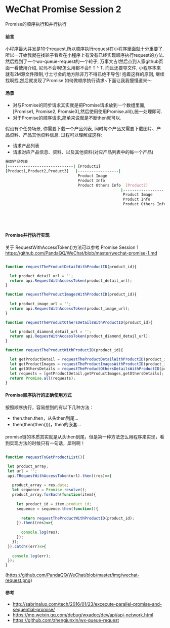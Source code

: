 # WeChat Promise Session 2
Promise的顺序执行和并行执行

#### 前言
小程序最大并发是10个request,所以顺序执行request在小程序里面就十分重要了. 
所以一开始我就在找轮子看看在小程序上有没有已经实现顺序执行request的方法.
然后找到了一个wx-queue-request的一个轮子, 万事大吉!然后点到人家github页面一看使用介绍, 尼玛不会啊!怎么用都不会!! T ^ T.
而且还要导文件, 小程序本来就有2M源文件限制,寸土寸金的地方除非万不得已绝不导包! 抱着这样的原则, 继续找啊找,然后就发现了Promise
如何做顺序执行请求~下面让我我慢慢道来～

#### 场景
* 对与Promise的同步请求其实就是把Promise请求放到一个数组里面, [Promise1, Promise2, Promsie3],然后使用使用Promise.all(),统一处理即可.
* 对于Promise的顺序请求,简单来说就是不断then就可以.

假设有个任务场景, 你需要下载一个产品列表, 同时每个产品又需要下载图片、产品资料、产品其他资料信息. 过程可以理解成这样:

* 请求产品列表
* 请求对应产品信息、资料、以及其他资料(对应产品列表中的每一个产品)

```bash
获取产品列表
|-----------------------------| [Product1]
[Product1,Product2,Product3]   |------------------|
                                Product Image
                                Product Info
                                Product Others Info  [Product2]
                                                   |------------------|
                                                    Product Image
                                                    Product Info
                                                    Product Others Info  [Product3]
                                                                        |------------------|
                                                                          Product Image
                                                                          Product Info
                                                                          Product Others Info
```

#### Promise并行执行实现
关于 RequestWithAccessToken()方法可以参考 Promise Session 1
https://github.com/PandaQQ/WeChat/blob/master/wechat-promise-1.md

```javascript

function requestTheProductDetailWithProductID(product_id){

  let product_detail_url = '';
  return api.RequestWithAccessToken(product_detail_url);
}

function requestTheProductImagesWithProductID(product_id){
  
  let product_image_url = '';
  return api.RequestWithAccessToken(product_image_url);
}

function requestTheProductOthersDetailsWithProductID(product_id){

  let product_diamond_detail_url = '';
  return api.RequestWithAccessToken(product_diamond_detail_url);
}

function requestTheProductWithProductID(product_id){

  let getProductDetail = requestTheProductDetailWithProductID(product_id);
  let getProductImages = requestTheProductImagesWithProductID(product_id);
  let getOthersDetails = requestTheProductOthersDetailsWithProductID(product_id);
  let requests = [getProductDetail,getProductImages,getOthersDetails];
  return Promise.all(requests);
}

```

#### Promise顺序执行的正确使用方式

按照顺序执行，容易想到的有以下几种方法：
* then.then.then，从头then到尾…
* then(then(then()))，then的嵌套…
####
promise链的本质其实就是从头then到尾，但是第一种方法怎么用程序来实现，看到实现方法的时候只有一句话，犀利啊！

 ```javascript
 
 function requestToGetProductList(){

  let product_array;
  let url = '';
  api.TRequestWithAccessToken(url).then((res)=>{
  
    product_array = res.data;
    let sequence = Promise.resolve();
    product_array.forEach(function(item){
      
      let product_id = item.product_id;
      sequence = sequence.then(function(){
        
        return requestTheProductWithProductID(product_id);
      }).then((res)=>{
        
        console.log(res);
      });
    });
  }).catch((err)=>{
    
    console.log(err);
  });
}

 ```
(https://github.com/PandaQQ/WeChat/blob/master/img/wechat-request.png)

#### 参考
* http://sabrinaluo.com/tech/2016/01/23/excecute-parallel-promise-and-sequential-promise/ 
* https://mp.weixin.qq.com/debug/wxadoc/dev/api/api-network.html
* https://github.com/zhengjunxin/wx-queue-request
